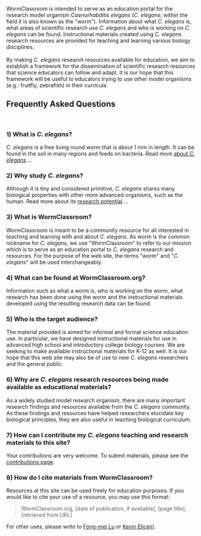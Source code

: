 WormClassroom is intended to serve as an education portal for the
research model organism *Caenorhabditis elegans* (*C. elegans*; within
the field it is also known as the \"worm\"). Information about what *C.
elegans* is, what areas of scientific research use *C. elegans* and who
is working on *C. elegans* can be found. Instructional materials created
using *C. elegans* research resources are provided for teaching and
learning various biology disciplines.\
\
By making *C. elegans* research resources available for education, we
aim to establish a framework for the dissemination of scientific
research resources that science educators can follow and adapt. It is
our hope that this framework will be useful to educators trying to use
other model organisms (e.g.: fruitfly, zebrafish) in their curricula.

Frequently Asked Questions
--------------------------

 

### 1) What is *C. elegans*?

*C. elegans* is a free living round worm that is about 1 mm in length.
It can be found in the soil in many regions and feeds on bacteria. Read
more [about *C. elegans*](meet-worm-caenorhabditis-elegans)\....

### 2) Why study *C. elegans*?

Although it is tiny and considered primitive, *C. elegans* shares many
biological properties with other more advanced organisms, such as the
human. Read more about its [research
potential](why-study-c-elegans)\....

### 3) What is WormClassroom?

WormClassroom is meant to be a community resource for all interested in
teaching and learning with and about *C. elegans*. As worm is the common
nickname for *C. elegans,* we use \"WormClassroom\" to refer to our
mission which is to serve as an education portal to *C. elegans*
research and resources. For the purpose of the web site, the terms
\"worm\" and \"*C. elegans*\" will be used interchangeably.

### 4) What can be found at WormClassroom.org?

Information such as what a worm is, who is working on the worm, what
research has been done using the worm and the instructional materials
developed using the resulting research data can be found.

### 5) Who is the target audience?

The material provided is aimed for informal and formal science education
use. In particular, we have designed instructional materials for use in
advanced high school and introductory college biology courses. We are
seeking to make available instructional materials for K-12 as well. It
is our hope that this web site may also be of use to new *C. elegans*
researchers and the general public.

### 6) Why are *C. elegans* research resources being made available as educational materials?

As a widely studied model research organism, there are many important
research findings and resources available from the *C. elegans*
community. As these findings and resources have helped researchers
elucidate key biological principles, they are also useful in teaching
biological curriculum.

### 7) How can I contribute my *C. elegans* teaching and research materials to this site?

Your contributions are very welcome. To submit materials, please see the
[contributions page](contribute).

### 8) How do I cite materials from WormClassroom?

Resources at this site can be used freely for education purposes. If you
would like to cite your use of a resource, you may use this format:

> WormClassroom.org, \[date of publication, if available\], \[page
> title\], \[retrieved from URL\]

For other uses, please write to [Fong-mei Lu](mailto:flu2@wisc.edu) or
[Kevin Eliceiri](mailto:eliceiri@wisc.edu).
